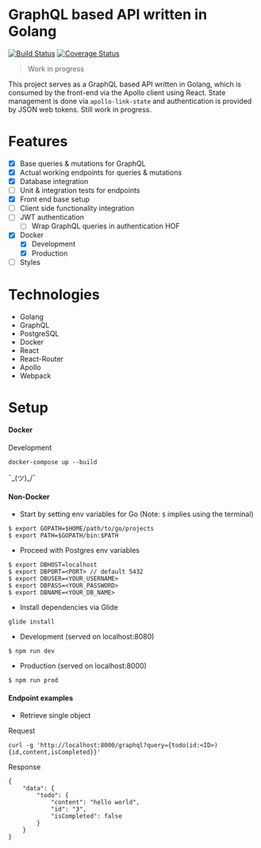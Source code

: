 # GraphQL based API written in Golang
[![Build Status](https://travis-ci.org/raunofreiberg/kyrene.svg?branch=master)](https://travis-ci.org/raunofreiberg/kyrene)
[![Coverage Status](https://coveralls.io/repos/github/raunofreiberg/kyrene/badge.svg)](https://coveralls.io/github/raunofreiberg/kyrene)

> Work in progress

This project serves as a GraphQL based API written in Golang, which is consumed by the front-end via the Apollo client using React.
State management is done via `apollo-link-state` and authentication is provided by JSON web tokens. Still work in progress.

# Features

- [x] Base queries & mutations for GraphQL
- [x] Actual working endpoints for queries & mutations
- [x] Database integration
- [ ] Unit & integration tests for endpoints
- [x] Front end base setup
- [ ] Client side functionality integration
- [ ] JWT authentication
	- [ ] Wrap GraphQL queries in authentication HOF
- [x] Docker
	- [x] Development
	- [x] Production
- [ ] Styles

# Technologies
- Golang
- GraphQL
- PostgreSQL
- Docker
- React
- React-Router
- Apollo
- Webpack

# Setup

#### Docker

Development
```
docker-compose up --build
```

¯\_(ツ)_/¯

#### Non-Docker

* Start by setting env variables for Go (Note: `$` implies using the terminal)

```
$ export GOPATH=$HOME/path/to/go/projects
$ export PATH=$GOPATH/bin:$PATH
```

* Proceed with Postgres env variables

```
$ export DBHOST=localhost
$ export DBPORT=<PORT> // default 5432
$ export DBUSER=<YOUR_USERNAME>
$ export DBPASS=<YOUR_PASSWORD>
$ export DBNAME=<YOUR_DB_NAME>
```

* Install dependencies via Glide

```
glide install
````

* Development (served on localhost:8080)

```
$ npm run dev
```

* Production (served on localhost:8000)

```
$ npm run prod
```

#### Endpoint examples

* Retrieve single object

Request
```
curl -g 'http://localhost:8000/graphql?query={todo(id:<ID>){id,content,isCompleted}}'
```

Response
```
{
	"data": {
		"todo": {
			"content": "hello world",
			"id": "3",
			"isCompleted": false
		}
	}
}
```

